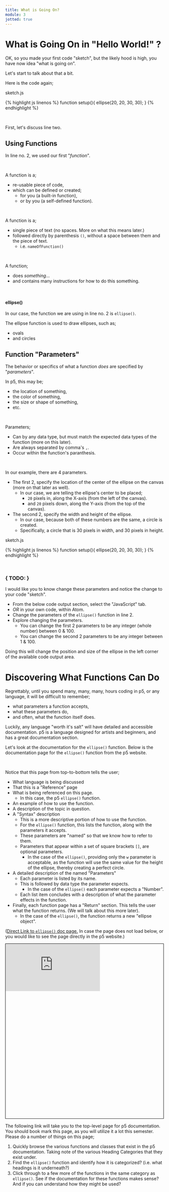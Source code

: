 ```yaml
---
title: What is Going On?
module: 3
jotted: true
---
```


# What is Going On in "Hello World!" ?

OK, so you made your first code "sketch", but the likely hood is high, you have now idea "what is going on".

Let's start to talk about that a bit.

Here is the code again;

<div id="code-heading">sketch.js</div>


{% highlight js linenos %}
function setup(){
    ellipse(20, 20, 30, 30);
}
{% endhighlight %}


<br />

First, let's discuss line two.

## Using Functions

In line no. 2, we used our first "_function_".


<br />


A function is a;

- re-usable piece of code,
- which can be defined or created;
    - for you (a built-in function),
    - or by you (a self-defined function).

<br />


A function is a;

- single piece of text (no spaces. More on what this means later.)
- followed directly by parenthesis `()`, without a space between them and the piece of text.
    - i.e. `nameOfFunction()`


<br />


A function;

- does _something_...
- and contains many instructions for how to do this something.

<br />



#### ellipse()

In our case, the function we are using in line no. 2 is `ellipse()`.

The ellipse function is used to draw ellipses, such as;

- ovals
- and circles

## Function "Parameters"

The behavior or specifics of what a function _does_ are specified by "_parameters_".

In p5, this may be;

- the location of something,
- the color of something,
- the size or shape of something,
- etc.

<br />

Parameters;

- Can by any data type, but must match the expected data types of the function (more on this later).
- Are always separated by comma's `,`.
- Occur within the function's paranthesis.


<br />



In our example, there are 4 parameters.

- The first 2, specify the location of the center of the ellipse on the canvas (more on that later as well).
    - In our case, we are telling the ellipse's center to be placed;
        - `20` pixels in, along the X-axis (from the left of the canvas).
        - and `20` pixels down, along the Y-axis (from the top of the canvas).
- The second 2, specify the width and height of the ellipse.
    - In our case, because both of these numbers are the same, a circle is created.
    - Specifically, a circle that is 30 pixels in width, and 30 pixels in height.

<div id="code-heading">sketch.js</div>


{% highlight js linenos %}
function setup(){
    ellipse(20, 20, 30, 30);
}
{% endhighlight %}


<br />


### { TODO: }

I would like you to know change these parameters and notice the change to your code "sketch".

- From the below code output section, select the "JavaScript" tab.
- _OR_ in your own code, within Atom.
- Change the parameters of the `ellipse()` function in line 2.
- Explore changing the parameters.
    - You can change the first 2 parameters to be any integer (whole number) between 0 & 100.
    - You can change the second 2 parameters to be any integer between 1 & 100.

Doing this will change the position and size of the ellipse in the left corner of the available code output area.


<div class="displayed_jotted_example">
    <div id="jotted-demo-1" class=""></div>
</div>
<script>
    new Jotted(document.querySelector("#jotted-demo-1"), {
    files: [
        {
            type: "js",
            url:"https://raw.githubusercontent.com/Montana-Media-Arts/120_CreativeCoding_Fall2017/master/lecture_code/03/01_hello-world_02/sketch.js"
        },
        {
            type: "html",
            url:"../../../p5_resources/index.html"
    }],
    // plugins: [ "codemirror", "console" ]
    plugins: [ "codemirror" ]
});
</script>


# Discovering What Functions Can Do

Regrettably, until you spend many, many, many, hours coding in p5, or any language, it will be difficult to remember;

- what parameters a function accepts,
- what these parameters do,
- and often, what the function itself does.

Luckily, any language "worth it's salt" will have detailed and accessible documentation. p5 is a language designed for artists and beginners, and has a great documentation section.

Let's look at the documentation for the `ellipse()` function. Below is the documentation page for the `ellipse()` function from the p5 website.

<br />


Notice that this page from top-to-bottom tells the user;

- What language is being discussed
- That this is a "Reference" page
- What is being referenced on this page.
    - In this case, the p5 `ellipse()` function.
- An example of how to use the function.
- A description of the topic in question.
- A "Syntax" description
    - This is a more descriptive portion of how to use the function.
    - For the `ellipse()` function, this lists the function, along with the parameters it accepts.
    - These parameters are "named" so that we know how to refer to them.
    - Parameters that appear within a set of square brackets `[]`, are optional parameters.
        - In the case of the `ellipse()`, providing only the `w` parameter is acceptable, as the function will use the same value for the height of the ellipse, thereby creating a perfect circle.
- A detailed description of the named "Parameters"
    - Each parameter is listed by its name.
    - This is followed by data type the parameter expects.
        - In the case of the `ellipse()` each parameter expects a "Number".
    - Each list item concludes with a description of what the parameter effects in the function.
- Finally, each function page has a "Return" section. This tells the user what the function returns. (We will talk about this more later).
    - In the case of the `ellipse()`, the function returns a new "ellipse object".

([Direct Link to `ellipse()` doc page.](https://p5js.org/reference/#/p5/ellipse) In case the page does not load below, or you would like to see the page directly in the p5 website.)

<div class="embed-responsive" style="padding-bottom:80%; border: 1px solid #000"><iframe class="embed-responsive-item" src="https://p5js.org/reference/#/p5/ellipse" frameborder="0" allowfullscreen></iframe></div>

The following link will take you to the top-level page for p5 documentation. You should book mark this page, as you will utilize it a lot this semester. Please do a number of things on this page;

1. Quickly browse the various functions and classes that exist in the p5 documentation. Taking note of the various Heading Categories that they exist under.
2. Find the `ellipse()` function and identify how it is categorized?  (i.e. what headings is it underneath?)
3. Click through to a few more of the functions in the same category as `ellipse()`. See if the documentation for these functions makes sense? And if you can understand how they might be used?
